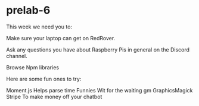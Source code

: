 # prelab-6


This week we need you to:

Make sure your laptop can get on RedRover.

Ask any questions you have about Raspberry Pis in general on the Discord channel.

Browse Npm libraries

Here are some fun ones to try:

Moment.js Helps parse time
Funnies Wit for the waiting
gm GraphicsMagick
Stripe To make money off your chatbot


